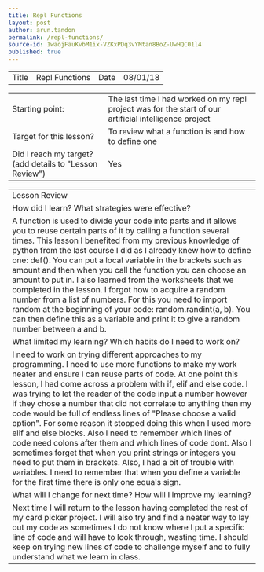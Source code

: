 ```yaml
---
title: Repl Functions
layout: post
author: arun.tandon
permalink: /repl-functions/
source-id: 1waojFauKvbM1ix-VZKxPDq3vYMtan8BoZ-UwHQC01l4
published: true
---
```

<table>
  <tr>
    <td>Title</td>
    <td>Repl Functions</td>
    <td>Date</td>
    <td>08/01/18</td>
  </tr>
</table>


<table>
  <tr>
    <td>Starting point:</td>
    <td>The last time I had worked on my repl project was for the start of our artificial intelligence project</td>
  </tr>
  <tr>
    <td>Target for this lesson?</td>
    <td>To review what a function is and how to define one</td>
  </tr>
  <tr>
    <td>Did I reach my target? 
(add details to "Lesson Review")</td>
    <td>Yes</td>
  </tr>
</table>


<table>
  <tr>
    <td>Lesson Review</td>
  </tr>
  <tr>
    <td>How did I learn? What strategies were effective? </td>
  </tr>
  <tr>
    <td>A function is used to divide your code into parts and it allows you to reuse certain parts of it by calling a function several times. This lesson I benefited from my previous knowledge of python from the last course I did as I already knew how to define one: def(). You can put a local variable in the brackets such as amount and then when you call the function you can choose an amount to put in. I also learned from the worksheets that we completed in the lesson. I forgot how to acquire a random number from a list of numbers. For this you need to import random at the beginning of your code: random.randint(a, b). You can then define this as a variable and print it to give a random number between a and b.</td>
  </tr>
  <tr>
    <td>What limited my learning? Which habits do I need to work on? </td>
  </tr>
  <tr>
    <td>I need to work on trying different approaches to my programming. I need to use more functions to make my work neater and ensure I can reuse parts of code. At one point this lesson, I had come across a problem with if, elif and else code. I was trying to let the reader of the code input a number however if they chose a number that did not correlate to anything then my code would be full of endless lines of "Please choose a valid option". For some reason it stopped doing this when I used more elif and else blocks. Also I need to remember which lines of code need colons after them and which lines of code dont. Also I sometimes forget that when you print strings or integers you need to put them in brackets. Also, I had a bit of trouble with variables. I need to remember that when you define a variable for the first time there is only one equals sign.</td>
  </tr>
  <tr>
    <td>What will I change for next time? How will I improve my learning?</td>
  </tr>
  <tr>
    <td>Next time I will return to the lesson having completed the rest of my card picker project. I will also try and find a neater way to lay out my code as sometimes I do not know where I put a specific line of code and will have to look through, wasting time. I should keep on trying new lines of code to challenge myself and to fully understand what we learn in class.</td>
  </tr>
</table>


